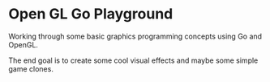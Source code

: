 # Open GL Go Playground

Working through some basic graphics programming concepts using Go and OpenGL. 

The end goal is to create some cool visual effects and maybe some simple game clones. 

